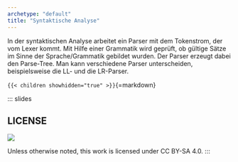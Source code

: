 ```yaml
---
archetype: "default"
title: "Syntaktische Analyse"
---
```



In der syntaktischen Analyse arbeitet ein Parser mit dem Tokenstrom, der vom Lexer kommt.
Mit Hilfe einer Grammatik wird geprüft, ob gültige Sätze im Sinne der Sprache/Grammatik
gebildet wurden. Der Parser erzeugt dabei den Parse-Tree. Man kann verschiedene Parser
unterscheiden, beispielsweise die LL- und die LR-Parser.


`{{< children showhidden="true" >}}`{=markdown}







<!-- DO NOT REMOVE - THIS IS A LAST SLIDE TO INDICATE THE LICENSE AND POSSIBLE EXCEPTIONS (IMAGES, ...). -->
::: slides
## LICENSE
![](https://licensebuttons.net/l/by-sa/4.0/88x31.png)

Unless otherwise noted, this work is licensed under CC BY-SA 4.0.
:::
